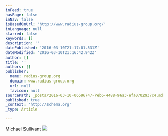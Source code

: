 ```yaml
---
inFeed: true
hasPage: false
inNav: false
isBasedOnUrl: 'http://www.radius-group.org/'
inLanguage: null
starred: false
keywords: []
description: ''
datePublished: '2016-03-10T21:17:01.531Z'
dateModified: '2016-03-10T21:16:42.942Z'
author: []
title: ''
authors: []
publisher:
  name: radius-group.org
  domain: www.radius-group.org
  url: null
  favicon: null
sourcePath: _posts/2016-03-10-06596747-7eb6-4488-96a3-efa0702937c4.md
published: true
_context: 'http://schema.org'
_type: Article

---
```

Michael Sullivant
![](http://www.radius-group.org/uploads/2/3/1/5/23152932/5665232.png)